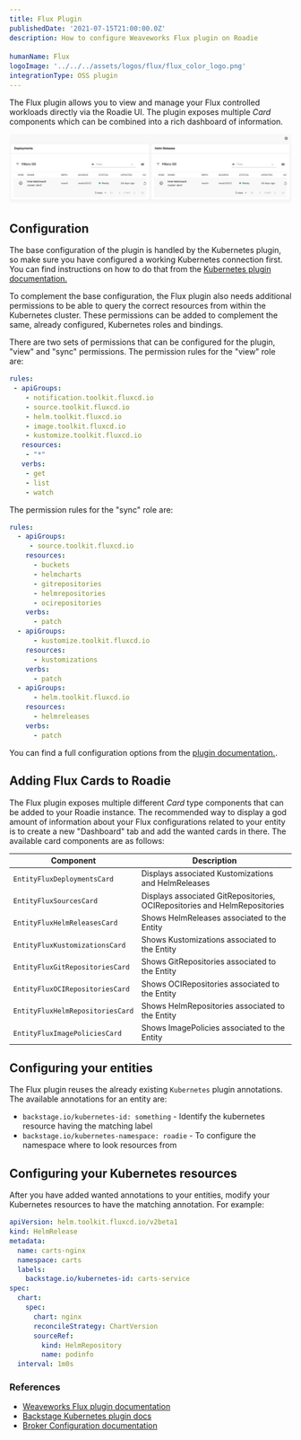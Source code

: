 ```yaml
---
title: Flux Plugin
publishedDate: '2021-07-15T21:00:00.0Z'
description: How to configure Weaveworks Flux plugin on Roadie

humanName: Flux
logoImage: '../../../assets/logos/flux/flux_color_logo.png'
integrationType: OSS plugin
---
```


The Flux plugin allows you to view and manage your Flux controlled workloads directly via the Roadie UI. The plugin exposes multiple _Card_ components which can be combined into a rich dashboard of information. 

![Two cards from Flux plugin displaying information](./two-flux-cards.png)

## Configuration

The base configuration of the plugin is handled by the Kubernetes plugin, so make sure you have configured a working Kubernetes connection first. You can find instructions on how to do that from the [Kubernetes plugin documentation.](/docs/integrations/kubernetes/)  

To complement the base configuration, the Flux plugin also needs additional permissions to be able to query the correct resources from within the Kubernetes cluster. These permissions can be added to complement the same, already configured, Kubernetes roles and bindings.

There are two sets of permissions that can be configured for the plugin, "view" and "sync" permissions. The permission rules for the "view" role are:

```yaml
rules:
 - apiGroups:
    - notification.toolkit.fluxcd.io
    - source.toolkit.fluxcd.io
    - helm.toolkit.fluxcd.io
    - image.toolkit.fluxcd.io
    - kustomize.toolkit.fluxcd.io
   resources:
    - "*"
   verbs:
    - get
    - list
    - watch
```

The permission rules for the "sync" role are:

```yaml
rules:
  - apiGroups:
     - source.toolkit.fluxcd.io
    resources:
      - buckets
      - helmcharts
      - gitrepositories
      - helmrepositories
      - ocirepositories
    verbs:
      - patch
  - apiGroups:
      - kustomize.toolkit.fluxcd.io
    resources:
      - kustomizations
    verbs:
      - patch
  - apiGroups:
      - helm.toolkit.fluxcd.io
    resources:
      - helmreleases
    verbs:
      - patch
```


You can find a full configuration options from the [plugin documentation.](https://github.com/weaveworks/weaveworks-backstage/tree/main/plugins/backstage-plugin-flux#readme).



## Adding Flux Cards to Roadie

The Flux plugin exposes multiple different _Card_ type components that can be added to your Roadie instance. The recommended way to display a god amount of information about your Flux configurations related to your entity is to create a new "Dashboard" tab and add the wanted cards in there. The available card components are as follows:

| Component                        | Description                                                               |
|----------------------------------|---------------------------------------------------------------------------|
| `EntityFluxDeploymentsCard`      | Displays associated Kustomizations and HelmReleases                       |
| `EntityFluxSourcesCard`          | Displays associated GitRepositories, OCIRepositories and HelmRepositories |
| `EntityFluxHelmReleasesCard`     | Shows HelmReleases associated to the Entity                               |
| `EntityFluxKustomizationsCard`   | Shows Kustomizations associated to the Entity                             |
| `EntityFluxGitRepositoriesCard`  | Shows GitRepositories associated to the Entity                            |
| `EntityFluxOCIRepositoriesCard`  | Shows OCIRepositories associated to the Entity                            |
| `EntityFluxHelmRepositoriesCard` | Shows HelmRepositories associated to the Entity                           |
| `EntityFluxImagePoliciesCard`    | Shows ImagePolicies associated to the Entity                              |


## Configuring your entities

The Flux plugin reuses the already existing `Kubernetes` plugin annotations. The available annotations for an entity are:
* `backstage.io/kubernetes-id: something` - Identify the kubernetes resource having the matching label
* `backstage.io/kubernetes-namespace: roadie` - To configure the namespace where to look resources from

## Configuring your Kubernetes resources

After you have added wanted annotations to your entities, modify your Kubernetes resources to have the matching annotation. For example:

```yaml
apiVersion: helm.toolkit.fluxcd.io/v2beta1
kind: HelmRelease
metadata:
  name: carts-nginx
  namespace: carts
  labels:
    backstage.io/kubernetes-id: carts-service
spec:
  chart:
    spec:
      chart: nginx
      reconcileStrategy: ChartVersion
      sourceRef:
        kind: HelmRepository
        name: podinfo
  interval: 1m0s
```


### References
* [Weaveworks Flux plugin documentation](https://github.com/weaveworks/weaveworks-backstage/tree/main/plugins/backstage-plugin-flux#readme)
* [Backstage Kubernetes plugin docs](https://backstage.io/docs/features/kubernetes/configuration#common-backstageiokubernetes-id-label)
* [Broker Configuration documentation](/docs/integrations/broker)
